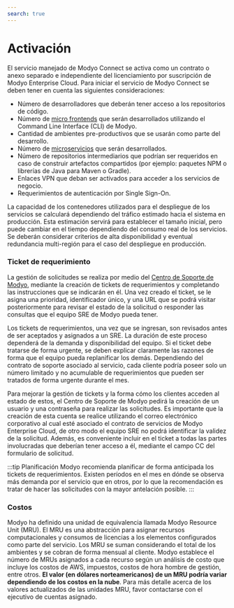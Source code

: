 ```yaml
---
search: true
---
```


# Activación

El servicio manejado de Modyo Connect se activa como un contrato o anexo separado e independiente del licenciamiento por suscripción de Modyo Enterprise Cloud. Para iniciar el servicio de Modyo Connect se deben tener en cuenta las siguientes consideraciones:

- Número de desarrolladores que deberán tener acceso a los repositorios de código.
- Número de [micro frontends](resources/microfrontends.md) que serán desarrollados utilizando el Command Line Interface (CLI) de Modyo.
- Cantidad de ambientes pre-productivos que se usarán como parte del desarrollo.
- Número de [microservicios](resources/microservices.md) que serán desarrollados. 
- Número de repositorios intermediarios que podrían ser requeridos en caso de construir artefactos compartidos (por ejemplo: paquetes NPM o librerías de Java para Maven o Gradle).
- Enlaces VPN que deban ser activados para acceder a los servicios de negocio.
- Requerimientos de autenticación por Single Sign-On.

La capacidad de los contenedores utilizados para el despliegue de los servicios se calculará dependiendo del tráfico estimado hacia el sistema en producción. Esta estimación servirá para establecer el tamaño inicial, pero puede cambiar en el tiempo dependiendo del consumo real de los servicios. Se deberán considerar criterios de alta disponibilidad y eventual redundancia multi-región para el caso del despliegue en producción.

### Ticket de requerimiento

La gestión de solicitudes se realiza por medio del [Centro de Soporte de Modyo](https://support.modyo.com), mediante la creación de tickets de requerimientos y completando las instrucciones que se indicarán en él. Una vez creado el ticket, se le asigna una prioridad, identificador único, y una URL que se podrá visitar posteriormente para revisar el estado de la solicitud o responder las consultas que el equipo SRE de Modyo pueda tener.

Los tickets de requerimientos, una vez que se ingresan, son revisados antes de ser aceptados y asignados a un SRE. La duración de este proceso dependerá de la demanda y disponibilidad del equipo. Si el ticket debe tratarse de forma urgente, se deben explicar claramente las razones de forma que el equipo pueda replanificar los demás. Dependiendo del contrato de soporte asociado al servicio, cada cliente podría poseer solo un número limitado y no acumulable de requerimientos que pueden ser tratados de forma urgente durante el mes.

Para mejorar la gestión de tickets y la forma cómo los clientes acceden al estado de estos, el Centro de Soporte de Modyo pedirá la creación de un usuario y una contraseña para realizar las solicitudes. Es importante que la creación de esta cuenta se realice utilizando el correo electrónico corporativo al cual esté asociado el contrato de servicios de Modyo Enterprise Cloud, de otro modo el equipo SRE no podrá identificar la validez de la solicitud. Además, es conveniente incluir en el ticket a todas las partes involucradas que deberían tener acceso a él, mediante el campo CC del formulario de solicitud.

:::tip Planificación 
Modyo recomienda planificar de forma anticipada los tickets de requerimientos. Existen períodos en el mes en dónde se observa más demanda por el servicio que en otros, por lo que la recomendación es tratar de hacer las solicitudes con la mayor antelación posible.
:::

### Costos

Modyo ha definido una unidad de equivalencia llamada Modyo Resource Unit (MRU). El MRU es una abstracción para asignar recursos computacionales y consumos de licencias a los elementos configurados como parte del servicio. Los MRU se suman considerando el total de los ambientes y se cobran de forma mensual al cliente. Modyo establece el número de MRUs asignados a cada recurso según un análisis de costo que incluye los costos de AWS, impuestos, costos de hora hombre de gestión, entre otros. **El valor (en dólares norteamericanos) de un MRU podría variar dependiendo de los costos en la nube**. Para más detalle acerca de los valores actualizados de las unidades MRU, favor contactarse con el ejecutivo de cuentas asignado.
